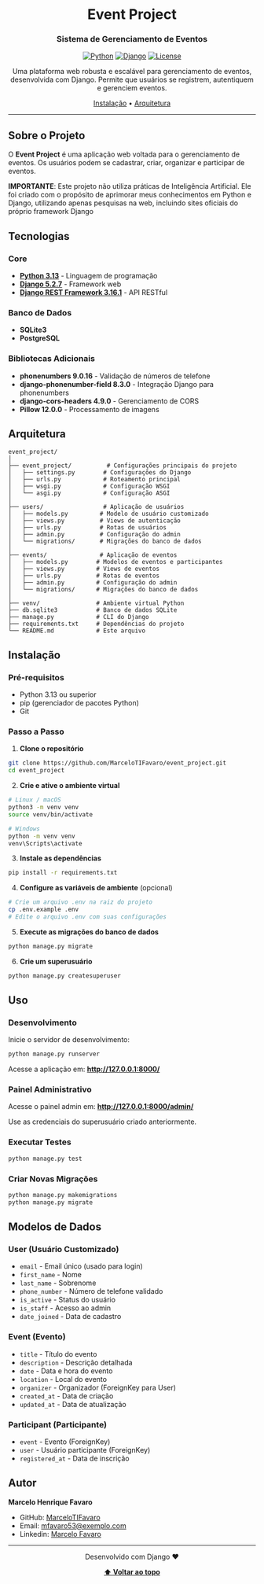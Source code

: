 <div align="center">

# Event Project

### Sistema de Gerenciamento de Eventos

[![Python](https://img.shields.io/badge/Python-3.13-blue.svg)](https://www.python.org/)
[![Django](https://img.shields.io/badge/Django-5.2.7-green.svg)](https://www.djangoproject.com/)
[![License](https://img.shields.io/badge/license-MIT-blue.svg)](LICENSE)

Uma plataforma web robusta e escalável para gerenciamento de eventos, desenvolvida com Django. Permite que usuários se registrem, autentiquem e gerenciem eventos.

[Instalação](#-instalação) •
[Arquitetura](#-arquitetura) 

</div>

---

## Sobre o Projeto

O **Event Project** é uma aplicação web voltada para o gerenciamento de eventos. Os usuários podem se cadastrar, criar, organizar e participar de eventos.

**IMPORTANTE**: Este projeto não utiliza práticas de Inteligência Artificial. Ele foi criado com o propósito de aprimorar meus conhecimentos em Python e Django, utilizando apenas pesquisas na web, incluindo sites oficiais do próprio framework Django 

## Tecnologias

### Core
- **[Python 3.13](https://www.python.org/)** - Linguagem de programação
- **[Django 5.2.7](https://www.djangoproject.com/)** - Framework web
- **[Django REST Framework 3.16.1](https://www.django-rest-framework.org/)** - API RESTful

### Banco de Dados
- **SQLite3**
- **PostgreSQL** 

### Bibliotecas Adicionais
- **phonenumbers 9.0.16** - Validação de números de telefone
- **django-phonenumber-field 8.3.0** - Integração Django para phonenumbers
- **django-cors-headers 4.9.0** - Gerenciamento de CORS
- **Pillow 12.0.0** - Processamento de imagens

## Arquitetura

```
event_project/
│
├── event_project/          # Configurações principais do projeto
│   ├── settings.py        # Configurações do Django
│   ├── urls.py            # Roteamento principal
│   ├── wsgi.py            # Configuração WSGI
│   └── asgi.py            # Configuração ASGI
│
├── users/                 # Aplicação de usuários
│   ├── models.py         # Modelo de usuário customizado
│   ├── views.py          # Views de autenticação
│   ├── urls.py           # Rotas de usuários
│   ├── admin.py          # Configuração do admin
│   └── migrations/       # Migrações do banco de dados
│
├── events/               # Aplicação de eventos
│   ├── models.py        # Modelos de eventos e participantes
│   ├── views.py         # Views de eventos
│   ├── urls.py          # Rotas de eventos
│   ├── admin.py         # Configuração do admin
│   └── migrations/      # Migrações do banco de dados
│
├── venv/                # Ambiente virtual Python
├── db.sqlite3           # Banco de dados SQLite
├── manage.py            # CLI do Django
├── requirements.txt     # Dependências do projeto
└── README.md            # Este arquivo
```

## Instalação

### Pré-requisitos

- Python 3.13 ou superior
- pip (gerenciador de pacotes Python)
- Git

### Passo a Passo

1. **Clone o repositório**

```bash
git clone https://github.com/MarceloTIFavaro/event_project.git
cd event_project
```

2. **Crie e ative o ambiente virtual**

```bash
# Linux / macOS
python3 -m venv venv
source venv/bin/activate

# Windows
python -m venv venv
venv\Scripts\activate
```

3. **Instale as dependências**

```bash
pip install -r requirements.txt
```

4. **Configure as variáveis de ambiente** (opcional)

```bash
# Crie um arquivo .env na raiz do projeto
cp .env.example .env
# Edite o arquivo .env com suas configurações
```

5. **Execute as migrações do banco de dados**

```bash
python manage.py migrate
```

6. **Crie um superusuário**

```bash
python manage.py createsuperuser
```

## Uso

### Desenvolvimento

Inicie o servidor de desenvolvimento:

```bash
python manage.py runserver
```

Acesse a aplicação em: **http://127.0.0.1:8000/**

### Painel Administrativo

Acesse o painel admin em: **http://127.0.0.1:8000/admin/**

Use as credenciais do superusuário criado anteriormente.

### Executar Testes

```bash
python manage.py test
```

### Criar Novas Migrações

```bash
python manage.py makemigrations
python manage.py migrate
```

## Modelos de Dados

### User (Usuário Customizado)
- `email` - Email único (usado para login)
- `first_name` - Nome
- `last_name` - Sobrenome
- `phone_number` - Número de telefone validado
- `is_active` - Status do usuário
- `is_staff` - Acesso ao admin
- `date_joined` - Data de cadastro

### Event (Evento)
- `title` - Título do evento
- `description` - Descrição detalhada
- `date` - Data e hora do evento
- `location` - Local do evento
- `organizer` - Organizador (ForeignKey para User)
- `created_at` - Data de criação
- `updated_at` - Data de atualização

### Participant (Participante)
- `event` - Evento (ForeignKey)
- `user` - Usuário participante (ForeignKey)
- `registered_at` - Data de inscrição

## Autor

**Marcelo Henrique Favaro**

- GitHub: [MarceloTIFavaro](https://github.com/MarceloTIFavaro)
- Email: mfavaro53@exemplo.com
- Linkedin: [Marcelo Favaro](https://www.linkedin.com/in/marcelo-favaro-98b37726b/)
---

<div align="center">

Desenvolvido com Django ❤️

**[⬆ Voltar ao topo](#-event-project)**

</div>

